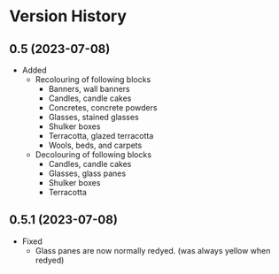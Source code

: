# Version History
## 0.5 (2023-07-08)
* Added
  * Recolouring of following blocks
    * Banners, wall banners
    * Candles, candle cakes
    * Concretes, concrete powders
    * Glasses, stained glasses
    * Shulker boxes
    * Terracotta, glazed terracotta
    * Wools, beds, and carpets
  * Decolouring of following blocks
    * Candles, candle cakes
    * Glasses, glass panes
    * Shulker boxes
    * Terracotta
## 0.5.1 (2023-07-08)
* Fixed
  * Glass panes are now normally redyed. (was always yellow when redyed)
